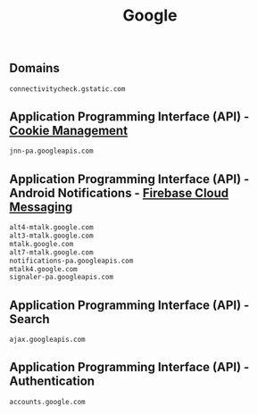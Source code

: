 


<h1 align="center">Google</h1>  

<br>

## Domains


```html
connectivitycheck.gstatic.com
```  


## Application Programming Interface (API) - [Cookie Management](https://tipsforefficiency.com/jnn-pa-googleapis-com/)


```html
jnn-pa.googleapis.com
```  


## Application Programming Interface (API) - Android Notifications - [Firebase Cloud Messaging](https://firebase.google.com/docs/cloud-messaging/)


```html
alt4-mtalk.google.com
alt3-mtalk.google.com
mtalk.google.com
alt7-mtalk.google.com
notifications-pa.googleapis.com
mtalk4.google.com
signaler-pa.googleapis.com
```  


## Application Programming Interface (API) - Search


```html
ajax.googleapis.com
```  


## Application Programming Interface (API) - Authentication


```html
accounts.google.com
```  

